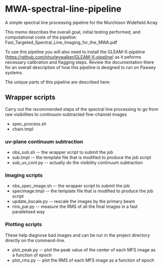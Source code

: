 # MWA-spectral-line-pipeline
A simple spectral line processing pipeline for the Murchison Widefield Array

This memo describes the overall goal, initial testing performed, and computational costs of the pipeline:
Fast_Targeted_Spectral_Line_Imaging_for_the_MWA.pdf

To use this pipeline you will also need to install the GLEAM-X-pipeline (https://github.com/nhurleywalker/GLEAM-X-pipeline) as it peforms necessary calibration and flagging steps. Review the documentation there for an overall description of how this pipeline is designed to run on Pawsey systems.

The unique parts of this pipeline are described here:

## Wrapper scripts
Carry out the recommended steps of the spectral line processing to go from raw visibilities to continuum-subtracted fine-channel images
- spec_process.sh
- chain.tmpl

### uv-plane continuum subtraction
- obs_sub.sh -- the wrapper script to submit the job
- sub.tmpl -- the template file that is modified to produce the job script
- sub_uv_cont.py -- actually do the visibility continuum subtraction

### Imaging scripts
- obs_spec_image.sh -- the wrapper script to submit the job
- specimage.tmpl -- the template file that is modified to produce the job script
- update_bscale.py -- rescale the images by the primary beam
- rms_par.py -- measure the RMS of all the final images in a fast parallelised way

### Plotting scripts
These help diagnose bad images and can be run in the project directory directly on the command-line.
- plot_peak.py -- plot the peak value of the center of each MFS image as a function of epoch
- plot_rms.py -- plot the RMS of each MFS image as a function of epoch
